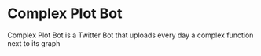 # Complex Plot Bot

Complex Plot Bot is a Twitter Bot that uploads every day a complex function next to its graph

